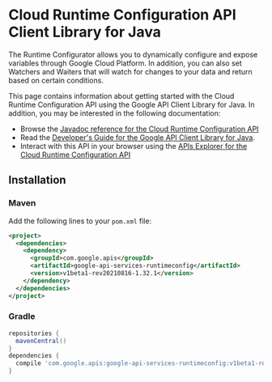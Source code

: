 # Cloud Runtime Configuration API Client Library for Java

The Runtime Configurator allows you to dynamically configure and expose variables through Google Cloud Platform. In addition, you can also set Watchers and Waiters that will watch for changes to your data and return based on certain conditions.

This page contains information about getting started with the Cloud Runtime Configuration API
using the Google API Client Library for Java. In addition, you may be interested
in the following documentation:

* Browse the [Javadoc reference for the Cloud Runtime Configuration API][javadoc]
* Read the [Developer's Guide for the Google API Client Library for Java][google-api-client].
* Interact with this API in your browser using the [APIs Explorer for the Cloud Runtime Configuration API][api-explorer]

## Installation

### Maven

Add the following lines to your `pom.xml` file:

```xml
<project>
  <dependencies>
    <dependency>
      <groupId>com.google.apis</groupId>
      <artifactId>google-api-services-runtimeconfig</artifactId>
      <version>v1beta1-rev20210816-1.32.1</version>
    </dependency>
  </dependencies>
</project>
```

### Gradle

```gradle
repositories {
  mavenCentral()
}
dependencies {
  compile 'com.google.apis:google-api-services-runtimeconfig:v1beta1-rev20210816-1.32.1'
}
```

[javadoc]: https://googleapis.dev/java/google-api-services-runtimeconfig/latest/index.html
[google-api-client]: https://github.com/googleapis/google-api-java-client/
[api-explorer]: https://developers.google.com/apis-explorer/#p/runtimeconfig/v1/
